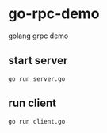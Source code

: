 # go-rpc-demo

golang grpc demo

## start server

```
go run server.go
```

## run client

```
go run client.go
```
